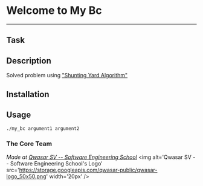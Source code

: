 # Welcome to My Bc
***

## Task
<!-- TODO - What is the problem? And where is the challenge? -->

## Description
<!-- TODO - How have you solved the problem? -->
Solved problem using ["Shunting Yard Algorithm"](https://brilliant.org/wiki/shunting-yard-algorithm/)

## Installation
<!-- TODO - How to install your project? npm install? make? make re? -->

## Usage
<!-- TODO - How does it work? -->
```
./my_bc argument1 argument2
```

### The Core Team


<span><i>Made at <a href='https://qwasar.io'>Qwasar SV -- Software Engineering School</a></i></span>
<span><img alt='Qwasar SV -- Software Engineering School's Logo' src='https://storage.googleapis.com/qwasar-public/qwasar-logo_50x50.png' width='20px' /></span>
